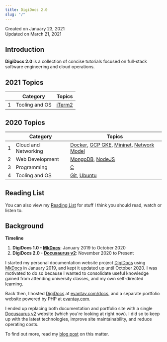 ```yaml
---
title: DigiDocs 2.0
slug: "/"
---
```


Created on January 23, 2021  
Updated on March 21, 2021

## Introduction

**DigiDocs 2.0** is a collection of concise tutorials focused on full-stack software engineering and cloud operations.

## 2021 Topics

|     | Category       | Topics                     |
| --- | -------------- | -------------------------- |
| 1   | Tooling and OS | [iTerm2](iterm2-zsh-setup) |

## 2020 Topics

|     | Category             | Topics                                                                                                               |
| --- | -------------------- | -------------------------------------------------------------------------------------------------------------------- |
| 1   | Cloud and Networking | [Docker](docker-cheatsheet), [GCP GKE](gcp-gke-cheatsheet), [Mininet](mininet-setup), [Network Model](network-model) |
| 2   | Web Development      | [MongoDB](mongodb-setup), [NodeJS](nodejs-auto-reload)                                                               |
| 3   | Programming          | [C](c-cheatsheet)                                                                                                    |
| 4   | Tooling and OS       | [Git](git-cheatsheet), [Ubuntu](os-ubuntu-cheatsheet)                                                                |

## Reading List

You can also view my [Reading List](reading-list) for stuff I think you should read, watch or listen to.

## Background

**Timeline**

1. **DigiDocs 1.0 - [MkDocs](https://www.mkdocs.org/)**: January 2019 to October 2020
1. **DigiDocs 2.0 - [Docusaurus v2](https://v2.docusaurus.io/)**: November 2020 to Present

I started my personal documentation website project [DigiDocs](https://digipie.github.io/digidocs/) using [MkDocs](https://www.mkdocs.org/) in January 2019, and kept it updated up until October 2020. I was motivated to do so because I wanted to consolidate useful knowledge gained from attending university classes, and my own self-directed learning.

Back then, I hosted [DigiDocs](https://digipie.github.io/digidocs/) at [evantay.com/docs](https://www.evantay.com/docs/), and a separate portfolio website powered by PHP at [evantay.com](https://www.evantay.com).

I ended up replacing both documentation and portfolio site with a single [Docusaurus v2](https://v2.docusaurus.io/) website (which you're looking at right now). I did so to keep up with the latest technologies, improve site maintainability, and reduce operating costs.

To find out more, read my [blog post](../blog/history) on this matter.
